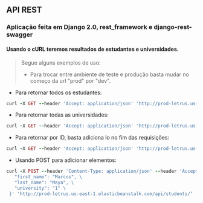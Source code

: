 API REST
-------- 


### Aplicação feita em Django 2.0, rest_framework e django-rest-swagger


#### Usando o cURL teremos resultados de estudantes e universidades.


> Segue alguns exemplos de uso:
> - Para trocar entre ambiente de teste e produção basta mudar no começo da url "prod" por "dev".



* Para retornar todos os estudantes:
``` ruby
curl -X GET --header 'Accept: application/json' 'http://prod-letrus.us-east-1.elasticbeanstalk.com/api/students/’
``` 


* Para retornar todas as universidades: 
``` ruby
curl -X GET --header 'Accept: application/json' 'http://prod-letrus.us-east-1.elasticbeanstalk.com/api/universities/'
```


* Para retornar por ID, basta adiciona lo no fim das requisições:
``` ruby
curl -X GET --header 'Accept: application/json' 'http://prod-letrus.us-east-1.elasticbeanstalk.com/api/students/1/’
```


* Usando POST para adicionar elementos:
``` ruby
curl -X POST --header 'Content-Type: application/json' --header 'Accept: application/json' --header 'X-CSRFToken: YY94xAzkqNH0l98VL18sLgvBlLiwlLqOjjrocNYftgUkG1IruiHpVw1RJqGjpfbN' -d '{ \ 
   "first_name": "Marcos", \ 
   "last_name": "Maya", \ 
   "university": "1" \ 
 }' 'http://prod-letrus.us-east-1.elasticbeanstalk.com/api/students/’
``` 
